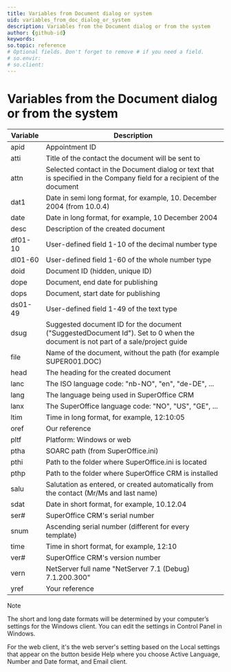 ```yaml
---
title: Variables from Document dialog or system
uid: variables_from_doc_dialog_or_system
description: Variables from the Document dialog or from the system
author: {github-id}
keywords:
so.topic: reference
# Optional fields. Don't forget to remove # if you need a field.
# so.envir:
# so.client:
---
```


# Variables from the Document dialog or from the system

| Variable | Description |
|----------|-------------|
| apid | Appointment ID |
| atti | Title of the contact the document will be sent to |
| attn | Selected contact in the Document dialog or text that is specified in the Company field for a recipient of the document |
| dat1 | Date in semi long format, for example, 10. December 2004 (from 10.0.4) |
| date | Date in long format, for example, 10 December 2004 |
| desc | Description of the created document |
| df01-10 | User-defined field 1-10 of the decimal number type |
| dl01-60 | User-defined field 1-60 of the whole number type |
| doid | Document ID (hidden, unique ID) |
| dope | Document, end date for publishing |
| dops | Document, start date for publishing |
| ds01-49 | User-defined field 1-49 of the text type |
| dsug | Suggested document ID for the document ("SuggestedDocument Id"). Set to 0 when the document is not part of a sale/project guide |
| file | Name of the document, without the path (for example SUPER001.DOC) |
| head | The heading for the created document |
| lanc | The ISO language code: "nb-NO", "en", "de-DE", ... |
| lang | The language being used in SuperOffice CRM |
| lanx | The SuperOffice language code: "NO", "US", "GE", ... |
| ltim | Time in long format, for example, 12:10:05 |
| oref | Our reference |
| pltf | Platform: Windows or web |
| ptha | SOARC path (from SuperOffice.ini) |
| pthi | Path to the folder where SuperOffice.ini is located |
| pthp | Path to the folder where SuperOffice CRM is installed |
| salu | Salutation as entered, or created automatically from the contact (Mr/Ms and last name) |
| sdat | Date in short format, for example, 10.12.04 |
| ser# | SuperOffice CRM's serial number |
| snum | Ascending serial number (different for every template) |
| time | Time in short format, for example, 12:10 |
| ver# | SuperOffice CRM's version number |
| vern | NetServer full name "NetServer 7.1 (Debug) 7.1.200.300" |
| yref | Your reference |

> [!NOTE]
> The short and long date formats will be determined by your computer’s settings for the Windows client. You can edit the settings in Control Panel in Windows.
>
> For the web client, it's the web server's setting based on the Local settings that appear on the button beside Help where you choose Active Language, Number and Date format, and Email client.
